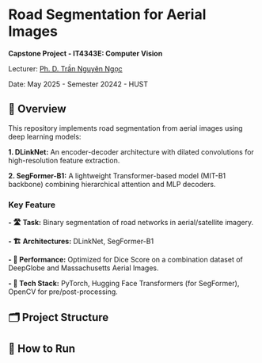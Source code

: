 # Road Segmentation for Aerial Images

**Capstone Project - IT4343E: Computer Vision**

Lecturer: [Ph. D. Trần Nguyên Ngọc](https://soict.hust.edu.vn/tran-nguyen-ngoc.html)

Date: May 2025 - Semester 20242 - HUST


## 📌 Overview

This repository implements road segmentation from aerial images using deep learning models:

**1. DLinkNet:** An encoder-decoder architecture with dilated convolutions for high-resolution feature extraction.

**2. SegFormer-B1:** A lightweight Transformer-based model (MIT-B1 backbone) combining hierarchical attention and MLP decoders.

### Key Feature

**- 🛣️ Task:** Binary segmentation of road networks in aerial/satellite imagery.

**- 🏗️ Architectures:** DLinkNet, SegFormer-B1

**- 🚀 Performance:** Optimized for Dice Score on a combination dataset of DeepGlobe and Massachusetts Aerial Images.

**- 🔧 Tech Stack:** PyTorch, Hugging Face Transformers (for SegFormer), OpenCV for pre/post-processing.

## 🗂️ Project Structure


## 🚀 How to Run


